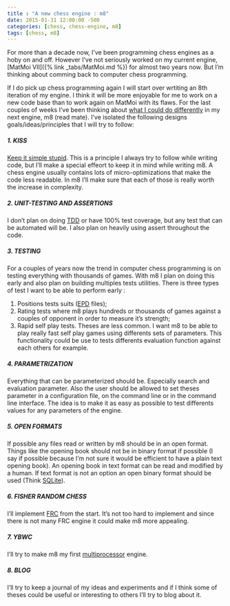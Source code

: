 ```yaml
---
title : "A new chess engine : m8"
date: 2015-01-31 12:00:00 -500
categories: [chess, chess-engine, m8]
tags: [chess, m8]
---
```


For more than a decade now, I’ve been programming chess engines as a hoby on and off. However I’ve not seriously worked on my current engine, [MatMoi VII]({% link _tabs/MatMoi.md %}) for almost two years now. But I’m thinking about comming back to computer chess programming.

If I do pick up chess programming again I will start over wrtiting an 8th iteration of my engine. I think it will be more enjoyable for me to work on a new code base than to work again on MatMoi with its flaws. For the last couples of weeks I’ve been thinking about [what I could do differently](https://talkchess.com/forum3/viewtopic.php?t=52676&start=0&postdays=0&postorder=asc&highlight=) in my next engine, m8 (read mate). I’ve isolated the following designs goals/ideas/principles that I will try to follow:

##### 1. KISS
[Keep it simple stupid](http://en.wikipedia.org/wiki/KISS_principle). This is a principle I always try to follow while writing code, but I’ll make a special effeort to keep it in mind while writing m8. A chess engine usually contains lots of micro-optimizations that make the code less readable. In m8 I’ll make sure that each of those is really worth the increase in complexity.

##### 2. UNIT-TESTING AND ASSERTIONS
I don’t plan on doing [TDD](http://en.wikipedia.org/wiki/Test-driven_development) or have 100% test coverage, but any test that can be automated will be. I also plan on heavily using assert throughout the code.

##### 3. TESTING
For a couples of years now the trend in computer chess programming is on testing everything with thousands of games. With m8 I plan on doing this early and also plan on building multiples tests utilities. There is three types of test I want to be able to perform early :

1. Positions tests suits ([EPD](https://www.chessprogramming.org/Extended_Position_Description) files);
2. Rating tests where m8 plays hundreds or thousands of games against a couples of opponent in order to measure it’s strength;
3. Rapid self play tests. Theses are less common. I want m8 to be able to play really fast self play games using differents sets of parameters. This functionality could be use to tests differents evaluation function against each others for example.

##### 4. PARAMETRIZATION
Everything that can be parameterized should be. Especially search and evaluation parameter. Also the user should be allowed to set theses parameter in a configuration file, on the command line or in the command line interface. The idea is to make it as easy as possible to test differents values for any parameters of the engine.

##### 5. OPEN FORMATS
If possible any files read or written by m8 should be in an open format. Things like the opening book should not be in binary format if possible (I say if possible because I’m not sure it would be efficient to have a plain text opening book). An opening book in text format can be read and modified by a human. If text format is not an option an open binary format should be used (Think [SQLite](http://www.sqlite.org/)).

##### 6. FISHER RANDOM CHESS
I’ll implement [FRC](http://en.wikipedia.org/wiki/Chess960) from the start. It’s not too hard to implement and since there is not many FRC engine it could make m8 more appealing.

##### 7. YBWC
I’ll try to make m8 my first [multiprocessor](https://www.chessprogramming.org/Young_Brothers_Wait_Concept) engine.

##### 8. BLOG
I’ll try to keep a journal of my ideas and experiments and if I think some of theses could be useful or interesting to others I’ll try to blog about it.